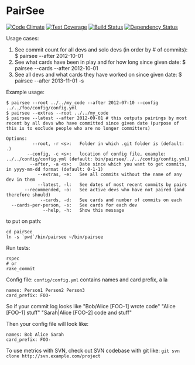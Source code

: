 # PairSee
[![Code Climate](https://codeclimate.com/github/compwron/pairSee/badges/gpa.svg)](https://codeclimate.com/github/compwron/pairSee)
[![Test Coverage](https://codeclimate.com/github/compwron/pairSee/badges/coverage.svg)](https://codeclimate.com/github/compwron/pairSee)
[![Build Status](https://travis-ci.org/compwron/pairSee.svg)](https://travis-ci.org/compwron/pairSee)
[![Dependency Status](https://gemnasium.com/compwron/pairSee.png)](https://gemnasium.com/compwron/pairSee)


Usage cases:
1. See commit count for all devs and solo devs (in order by # of commits): $ pairsee --after 2012-10-01
2. See what cards have been in play and for how long since given date: $ pairsee --cards --after 2012-10-01
3. See all devs and what cards they have worked on since given date: $ pairsee --after 2013-11-01 -s

Example usage: 
```
$ pairsee --root ../../my_code --after 2012-07-10 --config ../../foo/config/config.yml
$ pairsee --extras --root ../../my_code
$ pairsee --latest --after 2012-09-01 # this outputs pairings by most recent by all devs who have committed since given date (purpose of this is to exclude people who are no longer committers)
```

```
Options:
          --root, -r <s>:   Folder in which .git folder is (default: .)
        --config, -c <s>:   location of config file, example: ../../config/config.yml (default: bin/pairsee/../../config/config.yml)
         --after, -a <s>:   Date since which you want to get commits, in yyyy-mm-dd format (default: 0-1-1)
            --extras, -e:   See all commits without the name of any dev in them
            --latest, -l:   See dates of most recent commits by pairs
       --recommended, -o:   See active devs who have not paired (and therefore should)
             --cards, -d:   See cards and number of commits on each
  --cards-per-person, -s:   See cards for each dev
              --help, -h:   Show this message
```

to put on path:
```
cd pairSee
ln -s `pwd`/bin/pairsee ~/bin/pairsee
```

Run tests:
```
rspec
# or
rake_commit
```

Config file: `config/config.yml`
contains names and card prefix, a la
```
names: Person1 Person2 Person3
card_prefix: FOO-
```

So if your commit log looks like 
"Bob/Alice [FOO-1] wrote code"
"Alice [FOO-1] stuff"
"Sarah|Alice [FOO-2] code and stuff"

Then your config file will look like:
```
names: Bob Alice Sarah
card_prefix: FOO-
```

To use metrics with SVN, check out SVN codebase with git like: `git svn clone http://svn.example.com/project`
